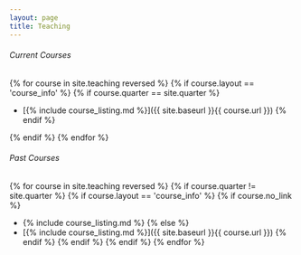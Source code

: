 ```yaml
---
layout: page
title: Teaching
---
```


###### Current Courses
{% for course in site.teaching reversed %}
{% if course.layout == 'course_info' %}
{% if course.quarter == site.quarter %}

* [{% include course_listing.md %}]({{ site.baseurl }}{{ course.url }})
{% endif %}

{% endif %}
{% endfor %}

###### Past Courses
{% for course in site.teaching reversed %}
{% if course.quarter != site.quarter %}
{% if course.layout == 'course_info' %}
{% if course.no_link %}
* {% include course_listing.md %}
{% else %}
* [{% include course_listing.md %}]({{ site.baseurl }}{{ course.url }})
{% endif %}
{% endif %}
{% endif %}
{% endfor %}